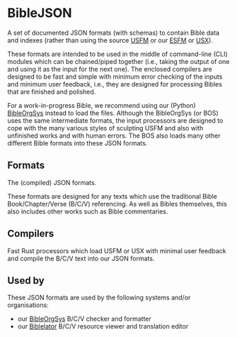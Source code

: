 # BibleJSON

A set of documented JSON formats (with schemas) to contain Bible data and indexes
(rather than using the source [USFM](https://ubsicap.github.io/usfm/)
or our [ESFM](https://github.com/Freely-Given-org/ESFM)
or [USX](https://ubsicap.github.io/usx/)).

These formats are intended to be used in the middle of command-line (CLI) modules
which can be chained/piped together
(i.e., taking the output of one and using it as the input for the next one).
The enclosed compilers are designed to be fast and simple with minimum
error checking of the inputs and minimum user feedback,
i.e., they are designed for processing Bibles that are finished and polished.

For a work-in-progress Bible, we recommend using our
(Python) [BibleOrgSys](https://github.com/Freely-Given-org/BibleOrgSys)
instead to load the files.
Although the BibleOrgSys (or BOS) uses the same intermediate formats,
the input processors are designed to cope with the many various styles of sculpting USFM
and also with unfinished works and with human errors.
The BOS also loads many other different Bible formats into these JSON formats.

## Formats

The (compiled) JSON formats.

These formats are designed for any texts which use the traditional
Bible Book/Chapter/Verse (B/C/V) referencing.
As well as Bibles themselves, this also includes other works such
as Bible commentaries.

## Compilers

Fast Rust processors which load USFM or USX with minimal user feedback
and compile the B/C/V text into our JSON formats.

## Used by

These JSON formats are used by the following systems and/or organisations:

- our [BibleOrgSys](https://github.com/Freely-Given-org/BibleOrgSys) B/C/V checker and formatter
- our [Biblelator](https://github.com/Freely-Given-org/Biblelator) B/C/V resource viewer and translation editor
